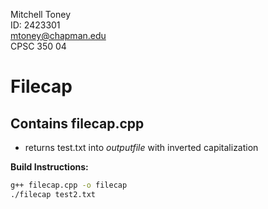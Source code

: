 Mitchell Toney  
ID: 2423301  
mtoney@chapman.edu  
CPSC 350 04  

# Filecap

## Contains filecap.cpp  
* returns test.txt into _outputfile_ with inverted capitalization

**Build Instructions:**  
```bash
g++ filecap.cpp -o filecap
./filecap test2.txt
```
